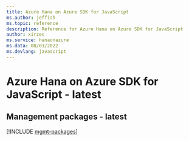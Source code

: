 ```yaml
---
title: Azure Hana on Azure SDK for JavaScript
ms.author: jeffish
ms.topic: reference
description: Reference for Azure Hana on Azure SDK for JavaScript
author: xirzec
ms.service: hanaonazure
ms.data: 08/03/2022
ms.devlang: javascript
---
```

# Azure Hana on Azure SDK for JavaScript - latest

## Management packages - latest
[!INCLUDE [mgmt-packages](hana-on-azure-mgmt-index.md)]